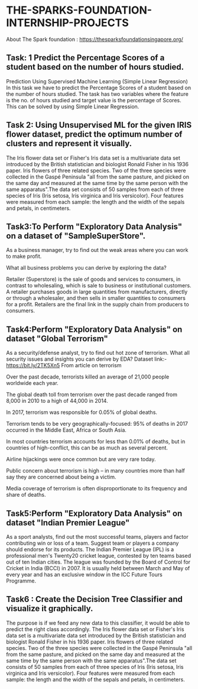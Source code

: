 # THE-SPARKS-FOUNDATION-INTERNSHIP-PROJECTS

About The Spark foundation : https://thesparksfoundationsingapore.org/

## Task: 1 Predict the Percentage Scores of a student based on the number of hours studied.
Prediction Using Supervised Machine Learning (Simple Linear Regression) In this task we have to predict the Percentage Scores of a student based on the number of hours studied. The task has two variables where the feature is the no. of hours studied and target value is the percentage of Scores. This can be solved by using Simple Linear Regression.

## Task 2: Using Unsupervised ML for the given IRIS flower dataset, predict the optimum number of clusters and represent it visually.

The Iris flower data set or Fisher's Iris data set is a multivariate data set introduced by the British statistician and biologist Ronald Fisher in his 1936 paper. Iris flowers of three related species. Two of the three species were collected in the Gaspé Peninsula "all from the same pasture, and picked on the same day and measured at the same time by the same person with the same apparatus".The data set consists of 50 samples from each of three species of Iris (Iris setosa, Iris virginica and Iris versicolor). Four features were measured from each sample: the length and the width of the sepals and petals, in centimeters.

## Task3:To Perform "Exploratory Data Analysis" on a dataset of "SampleSuperStore".

As a business manager, try to find out the weak areas where you can work to make profit.

What all business problems you can derive by exploring the data?

Retailer (Superstore) is the sale of goods and services to consumers, in contrast to wholesaling, which is sale to business or institutional customers. A retailer purchases goods in large quantities from manufacturers, directly or through a wholesaler, and then sells in smaller quantities to consumers for a profit. Retailers are the final link in the supply chain from producers to consumers.

## Task4:Perform "Exploratory Data Analysis" on dataset "Global Terrorism"

As a security/defense analyst, try to find out hot zone of terrorism.
What all security issues and insights you can derive by EDA?
Dataset link:- https://bit.ly/2TK5Xn5
From article on terrorism

Over the past decade, terrorists killed an average of 21,000 people worldwide each year.

The global death toll from terrorism over the past decade ranged from 8,000 in 2010 to a high of 44,000 in 2014.

In 2017, terrorism was responsible for 0.05% of global deaths.

Terrorism tends to be very geographically-focused: 95% of deaths in 2017 occurred in the Middle East, Africa or South Asia.

In most countries terrorism accounts for less than 0.01% of deaths, but in countries of high-conflict, this can be as much as several percent.

Airline hijackings were once common but are very rare today.

Public concern about terrorism is high – in many countries more than half say they are concerned about being a victim.

Media coverage of terrorism is often disproportionate to its frequency and share of deaths.

## Task5:Perform "Exploratory Data Analysis" on dataset "Indian Premier League"

As a sport analysts, find out the most successful teams, players and factor contributing win or loss of a team.
Suggest team or players a company should endorse for its products.
The Indian Premier League (IPL) is a professional men's Twenty20 cricket league, contested by ten teams based out of ten Indian cities. The league was founded by the Board of Control for Cricket in India (BCCI) in 2007. It is usually held between March and May of every year and has an exclusive window in the ICC Future Tours Programme.

## Task6 : Create the Decision Tree Classifier and visualize it graphically.

The purpose is if we feed any new data to this classifier, it would be able to predict the right class accordingly.
The Iris flower data set or Fisher's Iris data set is a multivariate data set introduced by the British statistician and biologist Ronald Fisher in his 1936 paper. Iris flowers of three related species. Two of the three species were collected in the Gaspé Peninsula "all from the same pasture, and picked on the same day and measured at the same time by the same person with the same apparatus".The data set consists of 50 samples from each of three species of Iris (Iris setosa, Iris virginica and Iris versicolor). Four features were measured from each sample: the length and the width of the sepals and petals, in centimeters.
